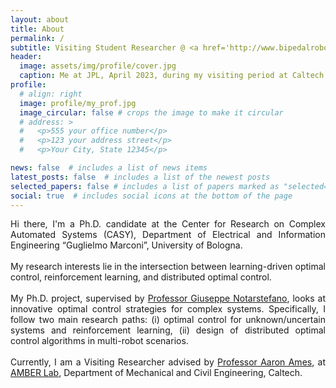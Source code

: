 ```yaml
---
layout: about
title: About
permalink: /
subtitle: Visiting Student Researcher @ <a href='http://www.bipedalrobotics.com'>AMBER Lab</a> - Caltech <br>Ph.D. Candidate @ <a href='https://dei.unibo.it/it/ricerca/laboratori-di-ricerca/casy'>CASY</a> - University of Bologna
header:
  image: assets/img/profile/cover.jpg
  caption: Me at JPL, April 2023, during my visiting period at Caltech
profile:
  # align: right
  image: profile/my_prof.jpg
  image_circular: false # crops the image to make it circular
  # address: >
  #   <p>555 your office number</p>
  #   <p>123 your address street</p>
  #   <p>Your City, State 12345</p>

news: false  # includes a list of news items
latest_posts: false  # includes a list of the newest posts
selected_papers: false # includes a list of papers marked as "selected={true}"
social: true  # includes social icons at the bottom of the page
---
```

<div style="text-align: justify">

Hi there, I'm a Ph.D. candidate at the Center for Research on Complex Automated Systems (CASY), Department of Electrical and Information Engineering “Guglielmo Marconi”, University of Bologna.
<br>
<br>
My research interests lie in the intersection between learning-driven optimal control, reinforcement learning, and distributed optimal control.
<br>
<br>
My Ph.D. project, supervised by 
<a href='https://www.unibo.it/sitoweb/giuseppe.notarstefano/en'>Professor Giuseppe Notarstefano</a>, looks at innovative optimal control strategies for complex systems. Specifically, I follow two main research paths: (i) optimal control for unknown/uncertain systems and reinforcement learning, (ii) design of distributed optimal control algorithms in multi-robot scenarios.
<br>
<br>
Currently, I am a Visiting Researcher advised by <a href='http://ames.caltech.edu'>Professor Aaron Ames</a>, at <a href='http://www.bipedalrobotics.com'>AMBER Lab</a>, Department of Mechanical and Civil Engineering, Caltech.
<br>
<br>
</div>


<!-- Hi there, I'm a Ph.D. candidate at the Center for Research on Complex Automated Systems (CASY), Department of Electrical and Information Engineering “Guglielmo Marconi”, University of Bologna.

My research interests lie in the intersection between learning-driven optimal control, reinforcement learning, and distributed nonlinear optimal control.

My Ph.D. project, supervised by [Professor Giuseppe Notarstefano](https://www.unibo.it/sitoweb/giuseppe.notarstefano/en), looks at innovative optimal control strategies for complex systems. 
I follow two main research paths: (i) optimal control for unknown/uncertain systems and reinforcement learning , (ii) design of distributed optimal control algorithms in multi-robot scenarios.

Currently, I am a Visiting Researcher advised by [Professor Aaron Ames](http://ames.caltech.edu), at [AMBER Lab](http://www.bipedalrobotics.com), Department of Mechanical and Civil Engineering of Caltech. -->

<!-- Write your biography here. Tell the world about yourself. Link to your favorite [subreddit](http://reddit.com). You can put a picture in, too. The code is already in, just name your picture `prof_pic.jpg` and put it in the `img/` folder.

Put your address / P.O. box / other info right below your picture. You can also disable any of these elements by editing `profile` property of the YAML header of your `_pages/about.md`. Edit `_bibliography/papers.bib` and Jekyll will render your [publications page](/al-folio/publications/) automatically.

Link to your social media connections, too. This theme is set up to use [Font Awesome icons](http://fortawesome.github.io/Font-Awesome/) and [Academicons](https://jpswalsh.github.io/academicons/), like the ones below. Add your Facebook, Twitter, LinkedIn, Google Scholar, or just disable all of them. -->
